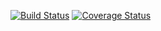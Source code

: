 [![Build Status](https://travis-ci.org/vahtras/util.svg?branch=master)](https://travis-ci.org/vahtras/util)
[![Coverage Status](https://coveralls.io/repos/github/vahtras/util/badge.svg?branch=master)](https://coveralls.io/github/vahtras/util?branch=master)

